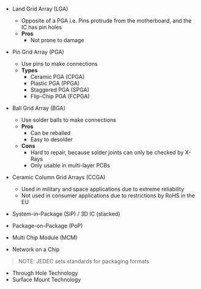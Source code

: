 - Land Grid Array (LGA)
	- Opposite of a PGA i.e. Pins protrude from the motherboard, and the IC has pin holes
	- **Pros**
		- Not prone to damage
- Pin Grid Array (PGA)
	- Use pins to make connections
	- **Types**
		- Ceramic PGA (CPGA)
		- Plastic PGA (PPGA)
		- Staggered PGA (SPGA)
		- Flip-Chip PGA (FCPGA)
- Ball Grid Array (BGA)
	- Use solder balls to make connections
	- **Pros**
		- Can be reballed
		- Easy to desolder
	- **Cons**
		- Hard to repair, because solder joints can only be checked by X-Rays
		- Only usable in multi-layer PCBs
- Ceramic Column Grid Arrays (CCGA)
	- Used in military and space applications due to extreme reliability
	- Not used in consumer applications due to restrictions by RoHS in the EU

- System-in-Package (SiP) / 3D IC (stacked)
- Package-on-Package (PoP)
- Multi Chip Module (MCM)
- Network on a Chip
> NOTE: JEDEC sets standards for packaging formats

- Through Hole Technology
- Surface Mount Technology
